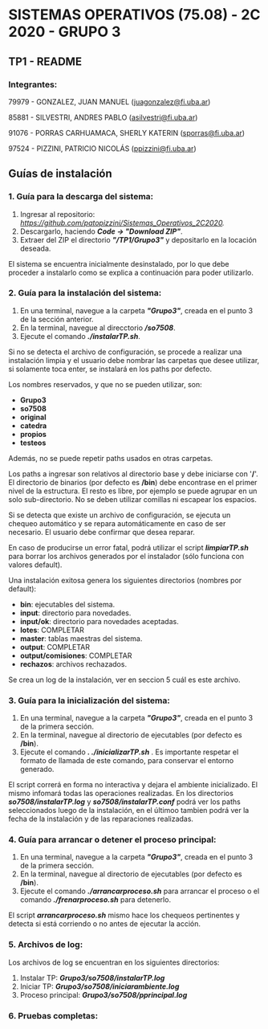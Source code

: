 # SISTEMAS OPERATIVOS (75.08) - 2C 2020 - GRUPO 3

## TP1 - README

### Integrantes:
79979 - GONZALEZ, JUAN MANUEL (juagonzalez@fi.uba.ar)

85881 - SILVESTRI, ANDRES PABLO (asilvestri@fi.uba.ar)

91076 - PORRAS CARHUAMACA, SHERLY KATERIN (sporras@fi.uba.ar)

97524 - PIZZINI, PATRICIO NICOLÁS (ppizzini@fi.uba.ar)

## Guías de instalación

### 1. Guía para la descarga del sistema:

1. Ingresar al repositorio: *https://github.com/patopizzini/Sistemas_Operativos_2C2020.* 
2. Descargarlo, haciendo ***Code -> "Download ZIP"***.
3. Extraer del ZIP el directorio ***"/TP1/Grupo3"*** y depositarlo en la locación deseada.

El sistema se encuentra inicialmente desinstalado, por lo que debe proceder a instalarlo como se explica a continuación para poder utilizarlo.

### 2. Guía para la instalación del sistema:

1. En una terminal, navegue a la carpeta ***"Grupo3"***, creada en el punto 3 de la sección anterior.
2. En la terminal, navegue al direcctorio ***/so7508***.
3. Ejecute el comando ***./instalarTP.sh***.

Si no se detecta el archivo de configuración, se procede a realizar una instalación limpia y el usuario debe nombrar las carpetas que desee utilizar, si solamente toca enter, se instalará en los paths por defecto.

Los nombres reservados, y que no se pueden utilizar, son: 
- **Grupo3**
- **so7508**
- **original**
- **catedra**
- **propios**
- **testeos**

Además, no se puede repetir paths usados en otras carpetas.

Los paths a ingresar son relativos al directorio base y debe iniciarse con '**/**'.
El directorio de binarios (por defecto es **/bin**) debe encontrase en el primer nivel de la estructura. El resto es libre, por ejemplo se puede agrupar en un solo sub-directorio.
No se deben utilizar comillas ni escapear los espacios.

Si se detecta que existe un archivo de configuración, se ejecuta un chequeo automático y se repara automáticamente en caso de ser necesario. 
El usuario debe confirmar que desea reparar.

En caso de producirse un error fatal, podrá utilizar el script ***limpiarTP.sh*** para borrar los archivos generados por el instalador (sólo funciona con valores default).

Una instalación exitosa genera los siguientes directorios (nombres por default):
- **bin**: ejecutables del sistema.
- **input**: directorio para novedades.
- **input/ok**: directorio para novedades aceptadas.
- **lotes**: COMPLETAR
- **master**: tablas maestras del sistema.
- **output**: COMPLETAR
- **output/comisiones**: COMPLETAR
- **rechazos**: archivos rechazados.

Se crea un log de la instalación, ver en seccion 5 cuál es este archivo.

### 3. Guía para la inicialización del sistema:

1. En una terminal, navegue a la carpeta ***"Grupo3"***, creada en el punto 3 de la primera sección.
2. En la terminal, navegue al directorio de ejecutables (por defecto es **/bin**).
3. Ejecute el comando ***. ./inicializarTP.sh*** . Es importante respetar el formato de llamada de este comando, para conservar el entorno generado.

El script correrá en forma no interactiva y dejara el ambiente inicializado. El mismo infomará todas las operaciones realizadas.
En los directorios ***so7508/instalarTP.log*** y ***so7508/instalarTP.conf*** podrá ver los paths seleccionados luego de la instalación, en el últimoo tambien podrá ver la fecha de la instalación y de las reparaciones realizadas.

### 4. Guía para arrancar o detener el proceso principal:

1. En una terminal, navegue a la carpeta ***"Grupo3"***, creada en el punto 3 de la primera sección.
2. En la terminal, navegue al directorio de ejecutables (por defecto es **/bin**).
3. Ejecute el comando ***./arrancarproceso.sh*** para arrancar el proceso o el comando ***./frenarproceso.sh*** para detenerlo.

El script ***arrancarproceso.sh*** mismo hace los chequeos pertinentes y detecta si está corriendo o no antes de ejecutar la acción.

### 5. Archivos de log:

Los archivos de log se encuentran en los siguientes directorios:

1. Instalar TP: ***Grupo3/so7508/instalarTP.log***
2. Iniciar TP: ***Grupo3/so7508/iniciarambiente.log***
3. Proceso principal: ***Grupo3/so7508/pprincipal.log***

### 6. Pruebas completas:

